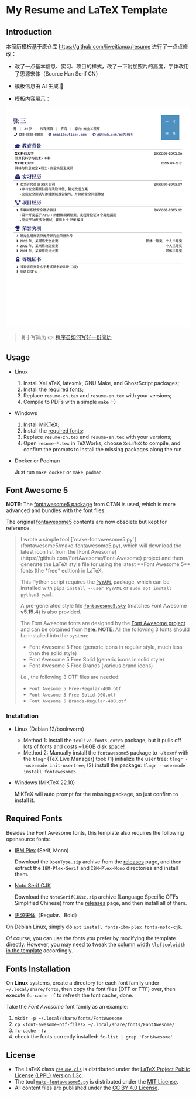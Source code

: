 My Resume and LaTeX Template
============================

Introduction
------------
本简历模板基于原仓库 https://github.com/liweitianux/resume 进行了一点点修改：

- 改了一点基本信息、实习、项目的样式，改了一下附加照片的高度，字体改用了思源宋体（Source Han Serif CN）

- 模板信息由 AI 生成 🤔

- 模板内容展示：

![](https://raw.githubusercontent.com/ex7l0it/ImageHosting/master/Picture/Snipaste_2025-02-15_12-38-02.jpg)

> 关于写简历 👉 [程序员如何写好一份简历](https://www.v2ex.com/t/989645)



Usage
-----

* Linux

  1. Install XeLaTeX, latexmk, GNU Make, and GhostScript packages;
  2. Install the [required fonts](#required-fonts);
  3. Replace `resume-zh.tex` and `resume-en.tex` with your versions;
  4. Compile to PDFs with a simple `make` :-)

* Windows

  1. Install [MiKTeX](https://miktex.org/);
  2. Install the [required fonts](#required-fonts);
  3. Replace `resume-zh.tex` and `resume-en.tex` with your versions;
  4. Open `resume-*.tex` in TeXWorks, choose `XeLaTeX` to compile,
     and confirm the prompts to install the missing packages along
     the run.

* Docker or Podman

  Just run `make docker` or `make podman`.

Font Awesome 5
--------------
**NOTE**:
The [fontawesome5 package](https://www.ctan.org/pkg/fontawesome5) from CTAN
is used, which is more advanced and bundles with the font files.

The original [fontawesome5](fontawesome5/) contents are now obsolete but kept
for reference.

<blockquote>
I wrote a simple tool [`make-fontawesome5.py`](fontawesome5/make-fontawesome5.py),
which will download the latest icon list from the
[Font Awesome](https://github.com/FortAwesome/Font-Awesome) project
and then generate the LaTeX style file for using the latest
**Font Awesome 5** fonts (the *free* edition) in LaTeX.

This Python script requires the [`PyYAML`](https://github.com/yaml/pyyaml)
package, which can be installed with `pip3 install --user PyYAML`
or `sudo apt install python3-yaml`.

A pre-generated style file [`fontawesome5.sty`](fontawesome5/fontawesome5.sty)
(matches Font Awesome **v5.15.4**) is also provided.

The Font Awesome fonts are designed by the
[Font Awesome project](https://fontawesome.com/)
and can be obtained from [here](https://fontawesome.com/v5/download).
**NOTE**:
All the following 3 fonts should be installed into the system:
* Font Awesome 5 Free
  (generic icons in regular style, much less than the solid style)
* Font Awesome 5 Free Solid
  (generic icons in solid style)
* Font Awesome 5 Free Brands
  (various brand icons)

i.e., the following 3 OTF files are needed:
* `Font Awesome 5 Free-Regular-400.otf`
* `Font Awesome 5 Free-Solid-900.otf`
* `Font Awesome 5 Brands-Regular-400.otf`

</blockquote>

### Installation

* Linux (Debian 12/bookworm)

  - Method 1: Install the `texlive-fonts-extra` package, but it pulls off
    lots of fonts and costs ~1.6GB disk space!
  - Method 2: Manually install the `fontawesome5` package to `~/texmf`
    with the `tlmgr` (TeX Live Manager) tool:
    (1) initialize the user tree: `tlmgr --usermode init-usertree`;
    (2) install the package: `tlmgr --usermode install fontawesome5`.

* Windows (MiKTeX 22.10)

  MiKTeX will auto prompt for the missing package, so just confirm to
  install it.

Required Fonts
--------------
Besides the Font Awesome fonts, this template also requires the following
opensource fonts:

* [IBM Plex](https://github.com/IBM/plex) (Serif, Mono)

  Download the `OpenType.zip` archive from the
  [releases](https://github.com/IBM/plex/releases) page,
  and then extract the `IBM-Plex-Serif` and `IBM-Plex-Mono` directories
  and install them.

* [Noto Serif CJK](https://github.com/notofonts/noto-cjk)

  Download the `NotoSerifCJKsc.zip` archive
  (Language Specific OTFs Simplified Chinese) from the
  [releases](https://github.com/notofonts/noto-cjk/releases) page,
  and then install all of them.

- [思源宋体](https://source.typekit.com/source-han-serif/cn/)（Regular、Bold）

On Debian Linux, simply do `apt install fonts-ibm-plex fonts-noto-cjk`.

Of course, you can use the fonts you prefer by modifying the template directly.
However, you may need to tweak the
[column width `\leftcolwidth` in the template](resume.cls)
accordingly.

Fonts Installation
------------------
On **Linux** systems, create a directory for each font family under
`~/.local/share/fonts`, then copy the font files (OTF or TTF) over,
then execute `fc-cache -f` to refresh the font cache, done.

Take the *Font Awesome* font family as an example:

1. `mkdir -p ~/.local/share/fonts/FontAwesome`
2. `cp <font-awesome-otf-files> ~/.local/share/fonts/FontAwesome/`
3. `fc-cache -fv`
4. check the fonts correctly installed: `fc-list | grep 'FontAwesome'`

License
-------
* The LaTeX class [`resume.cls`](resume.cls) is distributed under the
  [LaTeX Project Public License (LPPL) Version 1.3c](https://www.latex-project.org/lppl.txt).
* The tool [`make-fontawesome5.py`](fontawesome5/make-fontawesome5.py)
  is distributed under the
  [MIT License](https://opensource.org/licenses/MIT).
* All content files are published under the
  [CC BY 4.0 License](https://creativecommons.org/licenses/by/4.0/).
